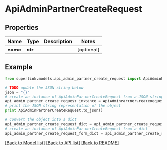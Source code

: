 # ApiAdminPartnerCreateRequest


## Properties
Name | Type | Description | Notes
------------ | ------------- | ------------- | -------------
**name** | **str** |  | [optional] 

## Example

```python
from superlink.models.api_admin_partner_create_request import ApiAdminPartnerCreateRequest

# TODO update the JSON string below
json = "{}"
# create an instance of ApiAdminPartnerCreateRequest from a JSON string
api_admin_partner_create_request_instance = ApiAdminPartnerCreateRequest.from_json(json)
# print the JSON string representation of the object
print ApiAdminPartnerCreateRequest.to_json()

# convert the object into a dict
api_admin_partner_create_request_dict = api_admin_partner_create_request_instance.to_dict()
# create an instance of ApiAdminPartnerCreateRequest from a dict
api_admin_partner_create_request_form_dict = api_admin_partner_create_request.from_dict(api_admin_partner_create_request_dict)
```
[[Back to Model list]](../README.md#documentation-for-models) [[Back to API list]](../README.md#documentation-for-api-endpoints) [[Back to README]](../README.md)


